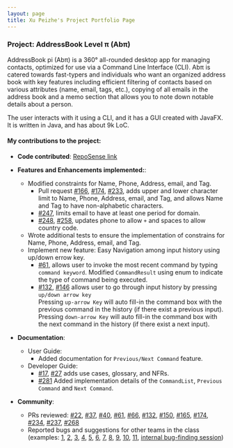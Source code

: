 ```yaml
---
layout: page
title: Xu Peizhe's Project Portfolio Page
---
```


### Project: AddressBook Level π (Abπ)

AddressBook pi (Abπ) is a 360° all-rounded desktop app for managing contacts, optimized for use via a Command Line Interface (CLI). Abπ is catered towards fast-typers and individuals who want an organized address book with key features including efficient filtering of contacts based on various attributes (name, email, tags, etc.), copying of all emails in the address book and a memo section that allows you to note down notable details about a person.

The user interacts with it using a CLI, and it has a GUI created with JavaFX. It is written in Java, and has about 9k LoC.

#### My contributions to the project:

* **Code contributed**: [RepoSense link](https://nus-cs2103-ay2122s2.github.io/tp-dashboard/?search=xpzmichael&breakdown=true&sort=groupTitle&sortWithin=title&since=2022-02-18&timeframe=commit&mergegroup=&groupSelect=groupByNone&checkedFileTypes=docs~functional-code~test-code~other)

* **Features and Enhancements implemented:**: <br>
  * Modified constraints for Name, Phone, Address, email, and Tag. 
    * Pull request [\#166](https://github.com/AY2122S2-CS2103T-T17-4/tp/pull/166), 
    [\#174](https://github.com/AY2122S2-CS2103T-T17-4/tp/pull/174), 
    [\#233](https://github.com/AY2122S2-CS2103T-T17-4/tp/pull/233),
    adds upper and lower character limit to Name, Phone, Address, email, and Tag, and allows Name and Tag to have non-alphabetic characters.
    * [\#247](https://github.com/AY2122S2-CS2103T-T17-4/tp/pull/235), 
    limits email to have at least one period for domain.
    * [\#248](https://github.com/AY2122S2-CS2103T-T17-4/tp/pull/248), 
    [\#258](https://github.com/AY2122S2-CS2103T-T17-4/tp/pull/258),
    updates phone to allow `+` and spaces to allow country code.
  * Wrote additional tests to ensure the implementation of constrains for Name, Phone, Address, email, and Tag.
  * Implement new feature: Easy Navigation among input history using up/down errow key.
    * [\#61](https://github.com/AY2122S2-CS2103T-T17-4/tp/pull/61), 
    allows user to invoke the most recent command by typing `command keyword`. 
    Modified `CommandResult` using enum to indicate the type of command being executed.
    * [\#132](https://github.com/AY2122S2-CS2103T-T17-4/tp/pull/132), [\#146](https://github.com/AY2122S2-CS2103T-T17-4/tp/pull/146)
    allows user to go through input history by pressing `up/down arrow key`<br>
    Pressing `up-arrow Key` will auto fill-in the command box with the previous command in the history (if there exist a previous input).<br>
    Pressing `down-arrow Key` will auto fill-in the command box with the next command in the history (if there exist a next input).
    

* **Documentation**:
  * User Guide:
    * Added documentation for `Previous/Next Command` feature.
  * Developer Guide:
    * [\#17](https://github.com/AY2122S2-CS2103T-T17-4/tp/pull/17), [\#27](https://github.com/AY2122S2-CS2103T-T17-4/tp/pull/27)
    adds use cases, glossary, and NFRs.
    * [\#281](https://github.com/AY2122S2-CS2103T-T17-4/tp/pull/281)
    Added implementation details of the `CommandList`, `Previous Command` and `Next Command`.

* **Community**:
  * PRs reviewed: [\#22](https://github.com/AY2122S2-CS2103T-T17-4/tp/pull/22),
    [\#37](https://github.com/AY2122S2-CS2103T-T17-4/tp/pull/37),
    [\#40](https://github.com/AY2122S2-CS2103T-T17-4/tp/pull/40),
    [\#61](https://github.com/AY2122S2-CS2103T-T17-4/tp/pull/61),
    [\#66](https://github.com/AY2122S2-CS2103T-T17-4/tp/pull/66),
    [\#132](https://github.com/AY2122S2-CS2103T-T17-4/tp/pull/132),
    [\#150](https://github.com/AY2122S2-CS2103T-T17-4/tp/pull/150),
    [\#165](https://github.com/AY2122S2-CS2103T-T17-4/tp/pull/165),
    [\#174](https://github.com/AY2122S2-CS2103T-T17-4/tp/pull/174),
    [\#234](https://github.com/AY2122S2-CS2103T-T17-4/tp/pull/234),
    [\#237](https://github.com/AY2122S2-CS2103T-T17-4/tp/pull/237),
    [\#268](https://github.com/AY2122S2-CS2103T-T17-4/tp/pull/268)
  * Reported bugs and suggestions for other teams in the class (examples: [1](https://github.com/xpzmichael/ped/issues/1), [2](https://github.com/xpzmichael/ped/issues/2), [3](https://github.com/xpzmichael/ped/issues/3), [4](https://github.com/xpzmichael/ped/issues/4), [5](https://github.com/xpzmichael/ped/issues/5), [6](https://github.com/xpzmichael/ped/issues/6), [7](https://github.com/xpzmichael/ped/issues/7), [8](https://github.com/xpzmichael/ped/issues/8), [9](https://github.com/xpzmichael/ped/issues/9), [10](https://github.com/xpzmichael/ped/issues/10), [11](https://github.com/xpzmichael/ped/issues/11), [internal bug-finding session](https://github.com/AY2122S2-CS2103T-T17-1/tp/issues/273))
